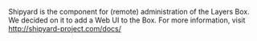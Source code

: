 Shipyard is the component for (remote) administration of the Layers Box. 
We decided on it to add a Web UI to the Box. For more information, visit http://shipyard-project.com/docs/
